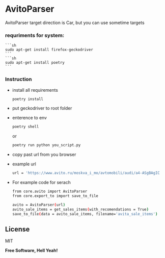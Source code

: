 # AvitoParser
AvitoParser target direction is Car, but you can use sometime targets

### requriments for system:
    ```sh
    sudo apt-get install firefox-geckodriver
    ```
    ```sh
    sudo apt-get install poetry
    ```

### Instruction

- install all requirements
    ```sh
    poetry install
    ```
- put geckodriver to root folder
- enterence to env
    ```sh
    poetry shell
    ```
    or
    ```sh
    poetry run python you_script.py
    ```

- copy past url from you browser
- example url
    ```sh
    url = 'https://www.avito.ru/moskva_i_mo/avtomobili/audi/a4-ASgBAgICAkTgtg2emSjitg2MtSg'
    ```
- For example сode for serach
    ```sh
    from core.avito import AvitoParser
    from core.export_to import save_to_file

    avito = AvitoParser(url)
    avito_sale_items = get_sales_items(with_recomendations = True)
    save_to_file(data = avito_sale_items, filename='avita_sale_items')
    ```

## License

MIT

**Free Software, Hell Yeah!**
